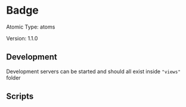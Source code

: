 # Badge

Atomic Type: atoms

Version: 1.1.0

## Development

Development servers can be started and should all exist inside `"views"` folder

## Scripts
